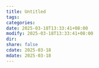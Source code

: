 ```yaml
---
title: Untitled
tags: 
categories: 
date: 2025-03-18T13:33:41+08:00
modify: 2025-03-18T13:33:41+08:00
dir: 
share: false
cdate: 2025-03-18
mdate: 2025-03-18
---
```

